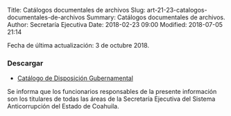 Title: Catálogos documentales de archivos
Slug: art-21-23-catalogos-documentales-de-archivos
Summary: Catálogos documentales de archivos.
Author: Secretaría Ejecutiva
Date: 2018-02-23 09:00
Modified: 2018-07-05 21:14


Fecha de última actualización: 3 de octubre 2018.

### Descargar

* [Catálogo de Disposición Gubernamental](catalogo-de-disposicion-gubernamental.xlsx)

Se informa que los funcionarios responsables de la presente información
son los titulares de todas las áreas de la Secretaría Ejecutiva del
Sistema Anticorrupción del Estado de Coahuila.
